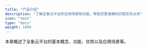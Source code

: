```yaml
---
title: "产品介绍"
description: "了解全象云平台的应用场景和功能，帮助您更准确的匹配实际业务"
icon: "text"
type: "docs"
weight: 1000
---
```

本章概述了全象云平台的基本概念、功能、优势以及应用场景等。

